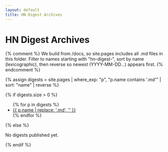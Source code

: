 ```yaml
---
layout: default
title: HN Digest Archives
---
```


# HN Digest Archives

{% comment %}
We build from /docs, so site.pages includes all .md files in this folder.
Filter to names starting with "hn-digest-", sort by name (lexicographic),
then reverse so newest (YYYY-MM-DD...) appears first.
{% endcomment %}

{% assign digests = site.pages
  | where_exp: "p", "p.name contains '.md'"
  | sort: "name"
  | reverse %}

{% if digests.size > 0 %}
<ul>
  {% for p in digests %}
  <li>
    <a href="{{ p.url | relative_url }}">
      {{ p.name | replace: '.md', '' }}
    </a>
  </li>
  {% endfor %}
</ul>
{% else %}
<p>No digests published yet.</p>
{% endif %}
